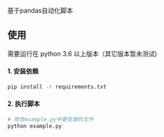 基于pandas自动化脚本

## 使用
需要运行在 python 3.6 以上版本（其它版本暂未测试)
#### 1. 安装依赖
```bash
pip install -r requirements.txt
```
#### 2. 执行脚本
```bash
# 修改example.py中要处理的文件
python example.py
```
